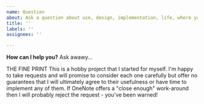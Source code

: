 ```yaml
---
name: Question
about: Ask a question about use, design, implementation, life, where you left your keys...
title: ''
labels: ''
assignees: ''

---
```


**How can I help you?**
Ask awawy...



THE FINE PRINT
This is a hobby project that I started for myself. I'm happy to take requests and will promise to consider each one carefully but offer no guarantees that I will ultimately agree to their usefulness or have time to implement any of them. If OneNote offers a "close enough" work-around then I will probably reject the request - you've been warned!
